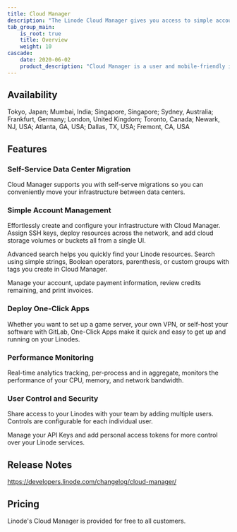 ```yaml
---
title: Cloud Manager
description: "The Linode Cloud Manager gives you access to simple account management, user control and security, and performance monitoring; supports self-service data center migration; allows you to deploy one-click apps; and more."
tab_group_main:
    is_root: true
    title: Overview
    weight: 10
cascade:
    date: 2020-06-02
    product_description: "Cloud Manager is a user and mobile-friendly interface to deploy and manage virtual machines, configure networking, and control user accounts."
---
```


## Availability

Tokyo, Japan; Mumbai, India; Singapore, Singapore; Sydney, Australia; Frankfurt, Germany; London, United Kingdom; Toronto, Canada; Newark, NJ, USA; Atlanta, GA, USA; Dallas, TX, USA; Fremont, CA, USA

## Features

### Self-Service Data Center Migration
Cloud Manager supports you with self-serve migrations so you can conveniently move your infrastructure between data centers.

### Simple Account Management
Effortlessly create and configure your infrastructure with Cloud Manager. Assign SSH keys, deploy resources across the network, and add cloud storage volumes or buckets all from a single UI.

Advanced search helps you quickly find your Linode resources. Search using simple strings, Boolean operators, parenthesis, or custom groups with tags you create in Cloud Manager.

Manage your account, update payment information, review credits remaining, and print invoices.

### Deploy One-Click Apps
Whether you want to set up a game server, your own VPN, or self-host your software with GitLab, One-Click Apps make it quick and easy to get up and running on your Linodes.

### Performance Monitoring
Real-time analytics tracking, per-process and in aggregate, monitors the performance of your CPU, memory, and network bandwidth.

### User Control and Security
Share access to your Linodes with your team by adding multiple users. Controls are configurable for each individual user.

Manage your API Keys and add personal access tokens for more control over your Linode services.

## Release Notes

https://developers.linode.com/changelog/cloud-manager/

## Pricing

Linode's Cloud Manager is provided for free to all customers.
